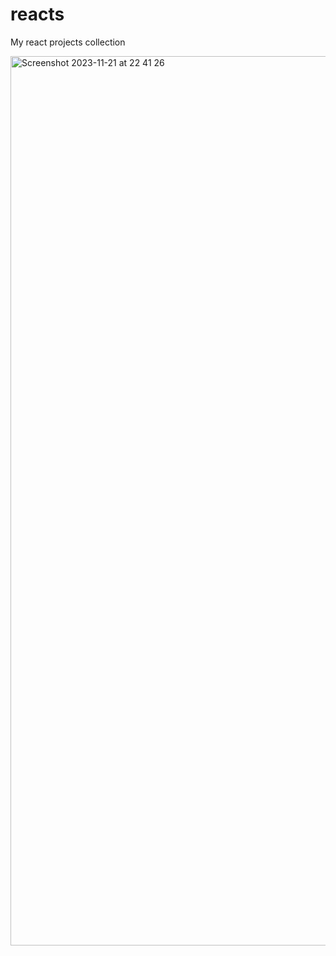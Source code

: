 # reacts
My react projects collection

<img width="1423" alt="Screenshot 2023-11-21 at 22 41 26" src="https://github.com/ohorodnichuk17/reacts/assets/101930820/231c129c-80f2-4a51-8871-d09ae2741d3c">
